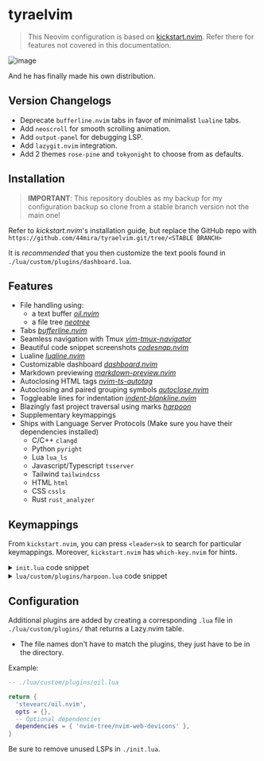 
# tyraelvim

> This Neovim configuration is based on [kickstart.nvim](https://github.com/nvim-lua/kickstart.nvim).
> Refer there for features not covered in this documentation.

![image](https://github.com/44mira/tyraelvim/assets/116419708/5497aaab-46bf-49e0-9a4c-42d51b78d6d3)
    
And he has finally made his own distribution.

## Version Changelogs

- Deprecate `bufferline.nvim` tabs in favor of minimalist `lualine` tabs.
- Add `neoscroll` for smooth scrolling animation.
- Add `output-panel` for debugging LSP.
- Add `lazygit.nvim` integration.
- Add 2 themes `rose-pine` and `tokyonight` to choose from as defaults.

## Installation

> **IMPORTANT**: This repository doubles as my backup for my configuration backup so clone from a stable branch version not the main one!

Refer to *kickstart.nvim*'s installation guide, but replace the GitHub repo with `https://github.com/44mira/tyraelvim.git/tree/<STABLE BRANCH>`

It is *recommended* that you then customize the text pools found in `./lua/custom/plugins/dashboard.lua`.

## Features

- File handling using:
    - a text buffer *[oil.nvim](https://github.com/stevearc/oil.nvim)*
    - a file tree *[neotree](https://github.com/nvim-neo-tree/neo-tree.nvim)*
- Tabs *[bufferline.nvim](https://github.com/akinsho/bufferline.nvim)*
- Seamless navigation with Tmux *[vim-tmux-navigator](https://github.com/christoomey/vim-tmux-navigator)*
- Beautiful code snippet screenshots *[codesnap.nvim](https://github.com/mistricky/codesnap.nvim)*
- Lualine *[lualine.nvim](https://github.com/nvim-lualine/lualine.nvim)*
- Customizable dashboard *[dashboard.nvim](https://github.com/MeanderingProgrammer/dashboard.nvim)*
- Markdown previewing *[markdown-preview.nvim](https://github.com/iamcco/markdown-preview.nvim)*
- Autoclosing HTML tags *[nvim-ts-autotag](https://github.com/windwp/nvim-ts-autotag)*
- Autoclosing and paired grouping symbols *[autoclose.nvim](https://github.com/m4xshen/autoclose.nvim)*
- Toggleable lines for indentation *[indent-blankline.nvim](https://github.com/lukas-reineke/indent-blankline.nvim)*
- Blazingly fast project traversal using marks *[harpoon](https://github.com/ThePrimeagen/harpoon)*
- Supplementary keymappings
- Ships with Language Server Protocols (Make sure you have their dependencies
  installed)
    - C/C++ `clangd`
    - Python `pyright`
    - Lua `lua_ls`
    - Javascript/Typescript `tsserver`
    - Tailwind `tailwindcss`
    - HTML `html`
    - CSS `cssls`
    - Rust `rust_analyzer`

## Keymappings

From `kickstart.nvim`, you can press `<leader>sk` to search for particular keymappings. Moreover, `kickstart.nvim` has `which-key.nvim` for hints.

<details>
  <summary> <code>init.lua</code> code snippet</summary>

  ```lua
  -- ./init.lua

  -- Open File tree
  bind('n', '<leader>t', '<cmd>Neotree toggle reveal<CR>', { desc = 'Open Neo[T]ree' })

  -- Open an Oil buffer
  bind('n', '<leader>f', '<cmd>Oil<CR>', { desc = 'Open [F]ile explorer buffer' })

  -- Toggle lines for indented
  bind('n', '<leader>i', '<cmd>IBLEnable | set cc=80<CR>', { desc = 'Enable Indent Blank Line' })
  bind('n', '<leader>j', '<cmd>IBLDisable | set cc=0<CR>', { desc = 'Disable Indent Blank Line' })

  -- Additional normal bind shortcut for ergonomics
  bind('i', 'jk', '<Esc>', { desc = 'Normal mode' })

  -- Close a tab
  bind('n', '<leader>bd', '<cmd>bd<CR>', { desc = '[B]uffer [D]elete' })

  -- Cycle through tabs
  bind('n', '<leader>[', '<cmd>BufferLineCyclePrev<CR>', { desc = '[[] Previous Buffer' })
  bind('n', '<leader>]', '<cmd>BufferLineCycleNext<CR>', { desc = '[]] Next Buffer' })
  -- bind('n', '<leader>[', '<cmd>bp<CR>', { desc = '[[] Previous Buffer' })
  -- bind('n', '<leader>]', '<cmd>bn<CR>', { desc = '[]] Next Buffer' })

  -- Rearrange tabs
  bind('n', '<leader>}', '<cmd>BufferLineMoveNext<CR>', { desc = '[}] Forward Buffer' })
  bind('n', '<leader>{', '<cmd>BufferLineMovePrev<CR>', { desc = '[{] Backward Buffer' })

  -- Jump to tab
  for i = 1, 9 do
    bind('n', ('<M-%d>'):format(i), ('<cmd>BufferLineGoToBuffer %d<CR>'):format(i), { desc = ('Go to Buffer [%d]'):format(i) })
    -- bind('n', ('<M-%d>'):format(i), ('<cmd>LualineBuffersJump! %d<CR>'):format(i), { desc = ('Go to Buffer [%d]'):format(i) })
  end

  -- Markdown preview
  bind('n', '<leader>pm', '<cmd>MarkdownPreviewToggle<CR>', { desc = '[P]review [M]arkdown' })

  -- Note taking
  bind('n', '<leader>nb', '<cmd>:enew<CR>', { desc = '[N]ew [B]uffer' })
  ```

</details> 
<details>
  <summary> <code>lua/custom/plugins/harpoon.lua</code> code snippet</summary>

  ```lua
  -- lua/custom/plugins/harpoon.lua

  -- Mark creation and finding
  bind('n', '<leader>m', require('harpoon.mark').add_file, { desc = '[M]ake mark' })
  bind('n', '<leader>o', require('harpoon.ui').toggle_quick_menu, { desc = '[O]pen marks' })
  bind('n', '<leader>sm', '<cmd>Telescope harpoon marks<CR>', { desc = '[S]earch [M]arks' })

  -- Scroll through marks
  bind('n', '<leader>wj', require('harpoon.ui').nav_prev, { desc = '[W]arp to previous mark' })
  bind('n', '<leader>wk', require('harpoon.ui').nav_next, { desc = '[W]arp to next mark' })

  -- Jump through marks like tabs
  for i = 1, 9 do
    bind('n', ('<leader>w%d'):format(i), function()
      require('harpoon.ui').nav_file(i)
    end, { desc = ('Warp to mark %d'):format(i) })
  end
  ```
</details>

## Configuration

Additional plugins are added by creating a corresponding `.lua` file in `./lua/custom/plugins/` that returns a Lazy.nvim table.
- The file names don't have to match the plugins, they just have to be in the directory.

Example:

```lua
-- ./lua/custom/plugins/oil.lua

return {
  'stevearc/oil.nvim',
  opts = {},
  -- Optional dependencies
  dependencies = { 'nvim-tree/nvim-web-devicons' },
}
```

Be sure to remove unused LSPs in `./init.lua`.

